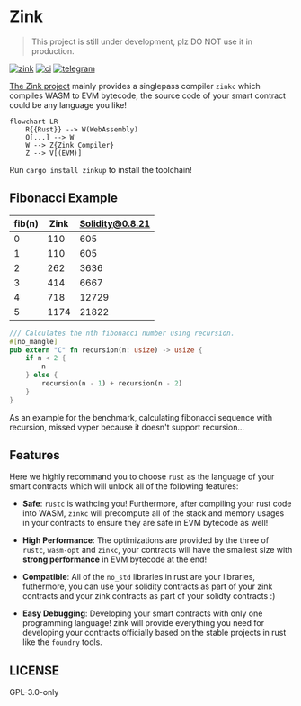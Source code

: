 # Zink

> This project is still under development, plz DO NOT use it in production.

[![zink][version-badge]][version-link]
[![ci][ci-badge]][ci-link]
[![telegram][telegram-badge]][telegram-group]

[The Zink project][book] mainly provides a singlepass compiler `zinkc` which compiles
WASM to EVM bytecode, the source code of your smart contract could be any language you
like!

```mermaid
flowchart LR
    R{{Rust}} --> W(WebAssembly)
    O[...] --> W
    W --> Z{Zink Compiler}
    Z --> V[(EVM)]
```

Run `cargo install zinkup` to install the toolchain!

## Fibonacci Example

| fib(n) | Zink | Solidity@0.8.21 |
| ------ | ---- | --------------- |
| 0      | 110  | 605             |
| 1      | 110  | 605             |
| 2      | 262  | 3636            |
| 3      | 414  | 6667            |
| 4      | 718  | 12729           |
| 5      | 1174 | 21822           |

```rust
/// Calculates the nth fibonacci number using recursion.
#[no_mangle]
pub extern "C" fn recursion(n: usize) -> usize {
    if n < 2 {
        n
    } else {
        recursion(n - 1) + recursion(n - 2)
    }
}
```

As an example for the benchmark, calculating fibonacci sequence with recursion, missed
vyper because it doesn't support recursion...

## Features

Here we highly recommand you to choose `rust` as the language of your smart contracts
which will unlock all of the following features:

- **Safe**: `rustc` is wathcing you! Furthermore, after compiling your rust code into WASM,
  `zinkc` will precompute all of the stack and memory usages in your contracts to ensure they
  are safe in EVM bytecode as well!

- **High Performance**: The optimizations are provided by the three of `rustc`, `wasm-opt`
  and `zinkc`, your contracts will have the smallest size with **strong performance** in EVM
  bytecode at the end!

- **Compatible**: All of the `no_std` libraries in rust are your libraries, futhermore, you
  can use your solidity contracts as part of your zink contracts and your zink contracts as
  part of your solidty contracts :)

- **Easy Debugging**: Developing your smart contracts with only one programming language!
  zink will provide everything you need for developing your contracts officially based on the
  stable projects in rust like the `foundry` tools.

## LICENSE

GPL-3.0-only

[book]: https://docs.zink-lang.org/
[telegram-badge]: https://img.shields.io/badge/telegram-blue?logo=telegram
[telegram-group]: https://t.me/+6oZpbwxlVD81OGQ1
[version-badge]: https://img.shields.io/crates/v/zink
[version-link]: https://docs.rs/zink/latest/zink/
[ci-badge]: https://img.shields.io/github/actions/workflow/status/clearloop/zink/main.yml
[ci-link]: https://github.com/clearloop/zink/actions/workflows/main.yml
[rustc-codegen]: https://doc.rust-lang.org/rustc/codegen-options/index.html
[wasm-opt]: https://github.com/WebAssembly/binaryen#binaryen-optimizations
